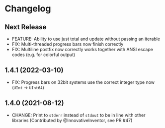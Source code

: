 # Changelog

## Next Release
* FEATURE: Ability to use just total and update without passing an iterable
* FIX: Multi-threaded progress bars now finish correctly
* FIX: Multiline postfix now correctly works together with ANSI escape codes (e.g. for colorful output)

## 1.4.1 (2022-03-10)
* FIX: Progress bars on 32bit systems use the correct integer type now (`UInt` -> `UInt64`)

## 1.4.0 (2021-08-12)

* CHANGE: Print to `stderr` instead of `stdout` to be in line with other libraries (Contributed by @InnovativeInventor, see PR #47)
